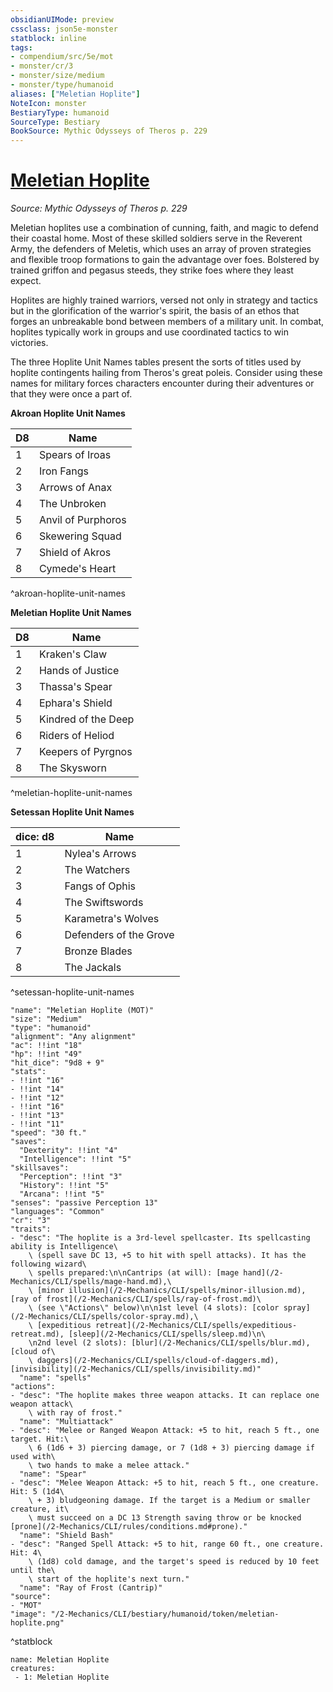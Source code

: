 ```yaml
---
obsidianUIMode: preview
cssclass: json5e-monster
statblock: inline
tags:
- compendium/src/5e/mot
- monster/cr/3
- monster/size/medium
- monster/type/humanoid
aliases: ["Meletian Hoplite"]
NoteIcon: monster
BestiaryType: humanoid
SourceType: Bestiary
BookSource: Mythic Odysseys of Theros p. 229
---
```

# [Meletian Hoplite](2-Mechanics/CLI/bestiary/humanoid/meletian-hoplite-mot.md)
*Source: Mythic Odysseys of Theros p. 229*  

Meletian hoplites use a combination of cunning, faith, and magic to defend their coastal home. Most of these skilled soldiers serve in the Reverent Army, the defenders of Meletis, which uses an array of proven strategies and flexible troop formations to gain the advantage over foes. Bolstered by trained griffon and pegasus steeds, they strike foes where they least expect.

Hoplites are highly trained warriors, versed not only in strategy and tactics but in the glorification of the warrior's spirit, the basis of an ethos that forges an unbreakable bond between members of a military unit. In combat, hoplites typically work in groups and use coordinated tactics to win victories.

The three Hoplite Unit Names tables present the sorts of titles used by hoplite contingents hailing from Theros's great poleis. Consider using these names for military forces characters encounter during their adventures or that they were once a part of.

**Akroan Hoplite Unit Names**

| D8 | Name |
|----|------|
| 1 | Spears of Iroas |
| 2 | Iron Fangs |
| 3 | Arrows of Anax |
| 4 | The Unbroken |
| 5 | Anvil of Purphoros |
| 6 | Skewering Squad |
| 7 | Shield of Akros |
| 8 | Cymede's Heart |
^akroan-hoplite-unit-names

**Meletian Hoplite Unit Names**

| D8 | Name |
|----|------|
| 1 | Kraken's Claw |
| 2 | Hands of Justice |
| 3 | Thassa's Spear |
| 4 | Ephara's Shield |
| 5 | Kindred of the Deep |
| 6 | Riders of Heliod |
| 7 | Keepers of Pyrgnos |
| 8 | The Skysworn |
^meletian-hoplite-unit-names

**Setessan Hoplite Unit Names**

| dice: d8 | Name |
|----------|------|
| 1 | Nylea's Arrows |
| 2 | The Watchers |
| 3 | Fangs of Ophis |
| 4 | The Swiftswords |
| 5 | Karametra's Wolves |
| 6 | Defenders of the Grove |
| 7 | Bronze Blades |
| 8 | The Jackals |
^setessan-hoplite-unit-names

```statblock
"name": "Meletian Hoplite (MOT)"
"size": "Medium"
"type": "humanoid"
"alignment": "Any alignment"
"ac": !!int "18"
"hp": !!int "49"
"hit_dice": "9d8 + 9"
"stats":
- !!int "16"
- !!int "14"
- !!int "12"
- !!int "16"
- !!int "13"
- !!int "11"
"speed": "30 ft."
"saves":
  "Dexterity": !!int "4"
  "Intelligence": !!int "5"
"skillsaves":
  "Perception": !!int "3"
  "History": !!int "5"
  "Arcana": !!int "5"
"senses": "passive Perception 13"
"languages": "Common"
"cr": "3"
"traits":
- "desc": "The hoplite is a 3rd-level spellcaster. Its spellcasting ability is Intelligence\
    \ (spell save DC 13, +5 to hit with spell attacks). It has the following wizard\
    \ spells prepared:\n\nCantrips (at will): [mage hand](/2-Mechanics/CLI/spells/mage-hand.md),\
    \ [minor illusion](/2-Mechanics/CLI/spells/minor-illusion.md), [ray of frost](/2-Mechanics/CLI/spells/ray-of-frost.md)\
    \ (see \"Actions\" below)\n\n1st level (4 slots): [color spray](/2-Mechanics/CLI/spells/color-spray.md),\
    \ [expeditious retreat](/2-Mechanics/CLI/spells/expeditious-retreat.md), [sleep](/2-Mechanics/CLI/spells/sleep.md)\n\
    \n2nd level (2 slots): [blur](/2-Mechanics/CLI/spells/blur.md), [cloud of\
    \ daggers](/2-Mechanics/CLI/spells/cloud-of-daggers.md), [invisibility](/2-Mechanics/CLI/spells/invisibility.md)"
  "name": "spells"
"actions":
- "desc": "The hoplite makes three weapon attacks. It can replace one weapon attack\
    \ with ray of frost."
  "name": "Multiattack"
- "desc": "Melee or Ranged Weapon Attack: +5 to hit, reach 5 ft., one target. Hit:\
    \ 6 (1d6 + 3) piercing damage, or 7 (1d8 + 3) piercing damage if used with\
    \ two hands to make a melee attack."
  "name": "Spear"
- "desc": "Melee Weapon Attack: +5 to hit, reach 5 ft., one creature. Hit: 5 (1d4\
    \ + 3) bludgeoning damage. If the target is a Medium or smaller creature, it\
    \ must succeed on a DC 13 Strength saving throw or be knocked [prone](/2-Mechanics/CLI/rules/conditions.md#prone)."
  "name": "Shield Bash"
- "desc": "Ranged Spell Attack: +5 to hit, range 60 ft., one creature. Hit: 4\
    \ (1d8) cold damage, and the target's speed is reduced by 10 feet until the\
    \ start of the hoplite's next turn."
  "name": "Ray of Frost (Cantrip)"
"source":
- "MOT"
"image": "/2-Mechanics/CLI/bestiary/humanoid/token/meletian-hoplite.png"
```
^statblock

```encounter-table
name: Meletian Hoplite
creatures:
 - 1: Meletian Hoplite
```